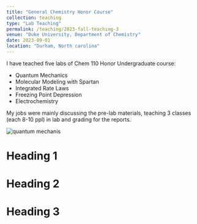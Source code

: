 ```yaml
---
title: "General Chemistry Honor Course"
collection: teaching
type: "Lab Teaching"
permalink: /teaching/2023-fall-teaching-3
venue: "Duke University, Department of Chemistry"
date: 2023-09-01
location: "Durham, North carolina"
---
```


I have teached five labs of Chem 110 Honor Undergraduate course: 

* Quantum Mechanics
* Molecular Modeling with Spartan
* Integrated Rate Laws
* Freezing Point Depression
* Electrochemistry

My jobs were mainly discussing the pre-lab materials, teaching 3 classes (each 8-10 ppl) in lab and grading for the reports.

![quantum mechanis](./2023fall_qm.jpg) 

Heading 1
======

Heading 2
======

Heading 3
======
